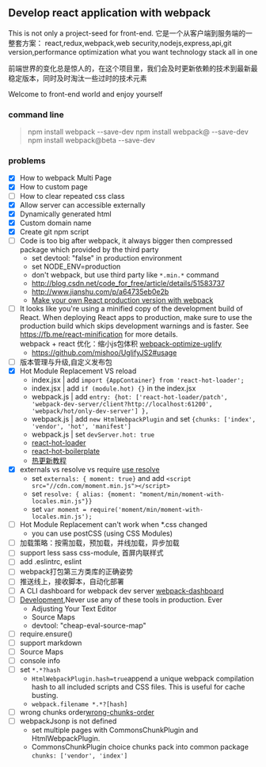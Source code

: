 ## Develop react application with webpack 

This is not only a project-seed for front-end. 它是一个从客户端到服务端的一整套方案：
react,redux,webpack,web security,nodejs,express,api,git version,performance optimization
what you want technology stack all in one  

前端世界的变化总是惊人的，在这个项目里，我们会及时更新依赖的技术到最新最稳定版本，同时及时淘汰一些过时的技术元素

Welcome to front-end world and enjoy yourself

### command line

> npm install webpack --save-dev
> npm install webpack@<version> --save-dev
> npm install webpack@beta --save-dev 

### problems

- [x] How to webpack Multi Page
- [x] How to custom page
- [ ] How to clear repeated css class
- [x] Allow server can accessible externally
- [x] Dynamically generated html
- [x] Custom domain name 
- [x] Create git npm script
- [ ] Code is too big after webpack, it always bigger then compressed package which provided by the third party
    * set devtool: "false" in production environment
    * set NODE_ENV=production
    * don't webpack, but use third party like `*.min.*` command
    * http://blog.csdn.net/code_for_free/article/details/51583737
    * http://www.jianshu.com/p/a64735eb0e2b
    * [Make your own React production version with webpack][webpack-optimize-production]
- [ ] It looks like you're using a minified copy of the development build of React. 
      When deploying React apps to production, 
      make sure to use the production build which skips development warnings and is faster. 
      See https://fb.me/react-minification for more details.  
      webpack + react 优化：缩小js包体积 [webpack-optimize-uglify]
    * https://github.com/mishoo/UglifyJS2#usage  
- [ ] 版本管理与升级,自定义发布包
- [x] Hot Module Replacement VS reload 
    * index.jsx | add `import {AppContainer} from 'react-hot-loader';` 
    * index.jsx | add `if (module.hot) {}` in the index.jsx
    * webpack.js | add `entry: {hot: ['react-hot-loader/patch', 'webpack-dev-server/client?http://localhost:61200', 'webpack/hot/only-dev-server'] },`
    * webpack.js | add `new HtmlWebpackPlugin` and set `{chunks: ['index', 'vendor', 'hot', 'manifest']` 
    * webpack.js | set `devServer.hot: true`
    * [react-hot-loader][react-hot-loader]
    * [react-hot-boilerplate][react-hot-boilerplate]
    * [热更新教程][react-hot-tutorial]
- [x] externals vs resolve vs require [use resolve][webpack-optimize-resolve]
    * set `externals: { moment: true}` and add `<script src="//cdn.com/moment.min.js"></script>`
    * set `resolve: { alias: {moment: "moment/min/moment-with-locales.min.js"}}`
    * set `var moment = require('moment/min/moment-with-locales.min.js');`
- [ ] Hot Module Replacement can't work when *.css changed
    * you can use postCSS (using CSS Modules)
- [ ] 加载策略：按需加载，预加载，并线加载，异步加载
- [ ] support less sass css-module, 首屏内联样式    
- [ ] add .eslintrc, eslint
- [ ] webpack打包第三方类库的正确姿势
- [ ] 推送线上，接收脚本，自动化部署
- [ ] A CLI dashboard for webpack dev server [webpack-dashboard]
- [ ] [Development][webpack-development],Never use any of these tools in production. Ever
    * Adjusting Your Text Editor
    * Source Maps
    * devtool: "cheap-eval-source-map"
- [ ] require.ensure()    
- [ ] support markdown 
- [ ] Source Maps
- [ ] console info
- [ ] set `*.*?hash` 
    * `HtmlWebpackPlugin.hash=true`append a unique webpack compilation hash to all included scripts and CSS files. This is useful for cache busting.   
    * `webpack.filename *.*?[hash]`
- [ ] wrong chunks order[wrong-chunks-order]
- [ ] webpackJsonp is not defined
    * set multiple pages with CommonsChunkPlugin and HtmlWebpackPlugin.   
    * CommonsChunkPlugin choice chunks pack into common package  `chunks: ['vendor', 'index']`
    
    
    
[react-hot-loader]:https://github.com/gaearon/react-hot-loader
[react-hot-boilerplate]:https://github.com/gaearon/react-hot-boilerplate/tree/next
[react-hot-tutorial]:http://www.jianshu.com/p/941bfaf13be1
[webpack-dashboard]:https://github.com/FormidableLabs/webpack-dashboard
[webpack-development]:https://webpack.js.org/guides/development/
[webpack-optimize-resolve]:http://www.tuicool.com/articles/fQB3IjE
[webpack-optimize-uglify]:http://blog.csdn.net/code_for_free/article/details/51583737
[webpack-optimize-production]:http://dev.topheman.com/make-your-react-production-minified-version-with-webpack/
[wrong-chunks-order]:https://github.com/ampedandwired/html-webpack-plugin/issues/481
[template-option]:https://github.com/ampedandwired/html-webpack-plugin/blob/master/docs/template-option.md
